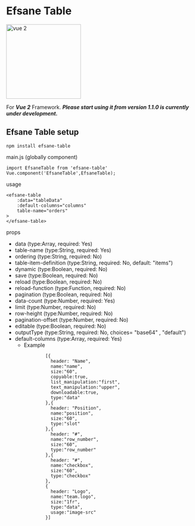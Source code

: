 # Efsane Table

<img src="https://upload.wikimedia.org/wikipedia/commons/thumb/9/95/Vue.js_Logo_2.svg/1200px-Vue.js_Logo_2.svg.png" alt="vue 2" width="200"/>

For ***Vue 2*** Framework. ***Please start using it from version 1.1.0 is currently under development.***


## Efsane Table setup

```
npm install efsane-table
```
main.js (globally component)
```
import EfsaneTable from 'efsane-table'
Vue.component('EfsaneTable',EfsaneTable);
```
usage
```
<efsane-table
    :data="tableData"
    :default-columns="columns"
    table-name="orders"
>
</efsane-table>
```
props
* data (type:Array, required: Yes)
* table-name (type:String, required: Yes)
* ordering (type:String, required: No)
* table-item-definition (type:String, required: No, default: "items")
* dynamic (type:Boolean, required: No)
* save (type:Boolean, required: No)
* reload (type:Boolean, required: No)
* reload-function (type:Function, required: No)
* pagination (type:Boolean, required: No)
* data-count (type:Number, required: Yes)
* limit (type:Number, required: No)
* row-height (type:Number, required: No)
* pagination-offset (type:Number, required: No)
* editable (type:Boolean, required: No)
* outputType (type:String, required: No, choices= "base64" , "default")
* default-columns (type:Array, required: Yes)
  * Example
    ```
            [{
              header: "Name",
              name:"name",
              size:"60",
              copyable:true,
              list_manipulation:"first",
              text_manipulation:"upper",
              downloadable:true,
              type:"data"
            },{
              header: "Position",
              name:"position",
              size:"60",
              type:"slot"
            },{
              header: "#",
              name:"row_number",
              size:"60",
              type:"row_number"
            },{
              header: "#",
              name:"checkbox",
              size:"60",
              type:"checkbox"
            },
            {
              header: "Logo",
              name:"team.logo",
              size:"1fr",
              type:"data",
              usage:"image-src"
            }]
    ```
